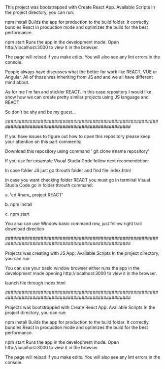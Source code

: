 This project was bootstrapped with Create React App.
Available Scripts In the project directory, you can run:

npm install Builds the app for production to the build folder. It correctly bundles React in production mode and optimizes the build for the best performance.

npm start Runs the app in the development mode. Open http://localhost:3000 to view it in the browser.

The page will reload if you make edits. You will also see any lint errors in the console.

People always have discusses what the better for work like REACT, VUE or Angular. All of those was inheriting from JS and and we all have different mind about. 

As for me I'm fan and stickler REACT. In this case repository I would like show how we can create pretty similar projects using JS language and REACT

So don't be shy and be my guest...

######################################################################################################

If you have issues to figure out how to open this repository please keep your attention on this part comments:

Download this repository using command ' git clone #name repository'

If you use for exsample Visual Studia Code follow next recomendetion:

In case folder JS just go throuth folder and find file index.html

in case you want checking folder REACT you must go in terminal Visual Studia Code go in folder throuth command:

a. 'cd #nam_ project REACT'

b. npm install

c. npm start

You also can use Window basic command row, just follow right trail download direction 

######################################################################################################

Projects was creating with JS App: Available Scripts In the project directory, you can run:

You can use your basic window browser either runs the app in the development mode opening http://localhost:3000 to view it in the browser.

launch file through index.html

######################################################################################################

Projects was bootstrapped with Create React App: Available Scripts In the project directory, you can run:

npm install Builds the app for production to the build folder. It correctly bundles React in production mode and optimizes the build for the best performance.

npm start Runs the app in the development mode. Open http://localhost:3000 to view it in the browser.

The page will reload if you make edits. You will also see any lint errors in the console.
